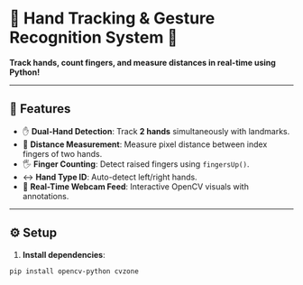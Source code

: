 # 👋 Hand Tracking & Gesture Recognition System 🤖  
**Track hands, count fingers, and measure distances in real-time using Python!**  

---

## 🚀 Features  
- ✋ **Dual-Hand Detection**: Track **2 hands** simultaneously with landmarks.  
- 📏 **Distance Measurement**: Measure pixel distance between index fingers of two hands.  
- 🖐️ **Finger Counting**: Detect raised fingers using `fingersUp()`.  
- ↔️ **Hand Type ID**: Auto-detect left/right hands.  
- 🎥 **Real-Time Webcam Feed**: Interactive OpenCV visuals with annotations.  

---

## ⚙️ Setup  
1. **Install dependencies**:  
```bash
pip install opencv-python cvzone
